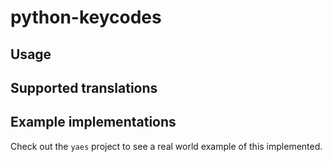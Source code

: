 # python-keycodes

## Usage


## Supported translations



## Example implementations
Check out the `yaes` project to see a real world example of this implemented.
